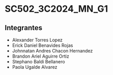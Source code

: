 # SC502_3C2024_MN_G1

## Integrantes
- Alexander Torres Lopez
- Erick Daniel Benavides Rojas
- Johnnatan Andres Chacon Hernandez
- Brandon Ariel Aguirre Ortiz
- Stephano Baldi Bellanero
- Paola Ugalde Alvarez
